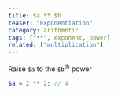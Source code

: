 ```yaml
---
title: $a ** $b
teaser: "Exponentiation"
category: arithmetic
tags: ["**", exponent, power]
related: ["multiplication"]
---
```


Raise `$a` to the `$b`<sup>th</sup> power

```php
$a = 2 ** 2; // 4
```
